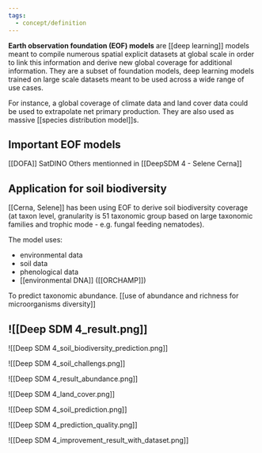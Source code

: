 ```yaml
---
tags:
  - concept/definition
---
```

**Earth observation foundation (EOF) models** are [[deep learning]] models meant to compile numerous spatial explicit datasets at global scale in order to link this information and derive new global coverage for additional information. They are a subset of foundation models, deep learning models trained on large scale datasets meant to be used across a wide range of use cases.

For instance, a global coverage of climate data and land cover data could be used to extrapolate net primary production. They are also used as massive [[species distribution model]]s.
## Important EOF models
[[DOFA]]
SatDINO
Others mentionned in [[DeepSDM 4 - Selene Cerna]]

## Application for soil biodiversity
[[Cerna, Selene]] has been using EOF to derive soil biodiversity coverage (at taxon level, granularity is 51 taxonomic group based on large taxonomic families and trophic mode - e.g. fungal feeding nematodes).

The model uses:
- environmental data
- soil data
- phenological data
- [[environmental DNA]] ([[ORCHAMP]])

To predict taxonomic abundance. [[use of abundance and richness for microorganisms diversity]]

![[Deep SDM 4_result.png]]
- 
![[Deep SDM 4_soil_biodiversity_prediction.png]]

![[Deep SDM 4_soil_challengs.png]]

![[Deep SDM 4_result_abundance.png]]

![[Deep SDM 4_land_cover.png]]

![[Deep SDM 4_soil_prediction.png]]

![[Deep SDM 4_prediction_quality.png]]

![[Deep SDM 4_improvement_result_with_dataset.png]]
